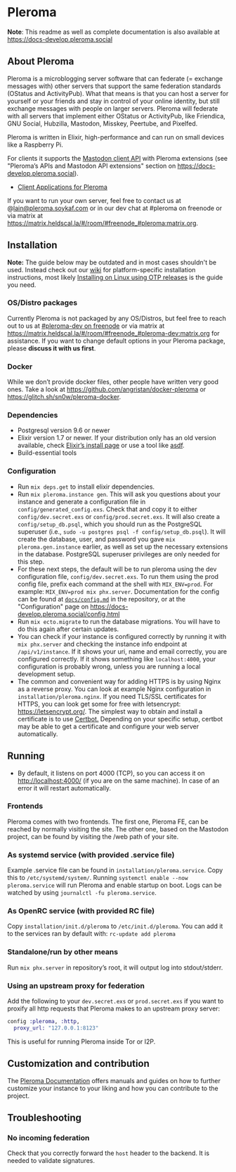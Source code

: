 # Pleroma

**Note**: This readme as well as complete documentation is also available at <https://docs-develop.pleroma.social>

## About Pleroma

Pleroma is a microblogging server software that can federate (= exchange messages with) other servers that support the same federation standards (OStatus and ActivityPub). What that means is that you can host a server for yourself or your friends and stay in control of your online identity, but still exchange messages with people on larger servers. Pleroma will federate with all servers that implement either OStatus or ActivityPub, like Friendica, GNU Social, Hubzilla, Mastodon, Misskey, Peertube, and Pixelfed.

Pleroma is written in Elixir, high-performance and can run on small devices like a Raspberry Pi.

For clients it supports the [Mastodon client API](https://docs.joinmastodon.org/api/guidelines/) with Pleroma extensions (see "Pleroma’s APIs and Mastodon API extensions" section on <https://docs-develop.pleroma.social>).

- [Client Applications for Pleroma](https://docs-develop.pleroma.social/clients.html)

If you want to run your own server, feel free to contact us at @lain@pleroma.soykaf.com or in our dev chat at #pleroma on freenode or via matrix at <https://matrix.heldscal.la/#/room/#freenode_#pleroma:matrix.org>.

## Installation
**Note:** The guide below may be outdated and in most cases shouldn't be used. Instead check out our [wiki](https://docs.pleroma.social) for platform-specific installation instructions, most likely [Installing on Linux using OTP releases](https://docs.pleroma.social/otp_en.html) is the guide you need.

### OS/Distro packages
Currently Pleroma is not packaged by any OS/Distros, but feel free to reach out to us at [#pleroma-dev on freenode](https://webchat.freenode.net/?channels=%23pleroma-dev) or via matrix at <https://matrix.heldscal.la/#/room/#freenode_#pleroma-dev:matrix.org> for assistance. If you want to change default options in your Pleroma package, please **discuss it with us first**.

### Docker
While we don’t provide docker files, other people have written very good ones. Take a look at <https://github.com/angristan/docker-pleroma> or <https://glitch.sh/sn0w/pleroma-docker>.

### Dependencies

* Postgresql version 9.6 or newer
* Elixir version 1.7 or newer. If your distribution only has an old version available, check [Elixir’s install page](https://elixir-lang.org/install.html) or use a tool like [asdf](https://github.com/asdf-vm/asdf).
* Build-essential tools

### Configuration

* Run `mix deps.get` to install elixir dependencies.
* Run `mix pleroma.instance gen`. This will ask you questions about your instance and generate a configuration file in `config/generated_config.exs`. Check that and copy it to either `config/dev.secret.exs` or `config/prod.secret.exs`. It will also create a `config/setup_db.psql`, which you should run as the PostgreSQL superuser (i.e., `sudo -u postgres psql -f config/setup_db.psql`). It will create the database, user, and password you gave `mix pleroma.gen.instance` earlier, as well as set up the necessary extensions in the database. PostgreSQL superuser privileges are only needed for this step.
* For these next steps, the default will be to run pleroma using the dev configuration file, `config/dev.secret.exs`. To run them using the prod config file, prefix each command at the shell with `MIX_ENV=prod`. For example: `MIX_ENV=prod mix phx.server`. Documentation for the config can be found at [`docs/config.md`](docs/config.md) in the repository, or at the "Configuration" page on <https://docs-develop.pleroma.social/config.html>
* Run `mix ecto.migrate` to run the database migrations. You will have to do this again after certain updates.
* You can check if your instance is configured correctly by running it with `mix phx.server` and checking the instance info endpoint at `/api/v1/instance`. If it shows your uri, name and email correctly, you are configured correctly. If it shows something like `localhost:4000`, your configuration is probably wrong, unless you are running a local development setup.
* The common and convenient way for adding HTTPS is by using Nginx as a reverse proxy. You can look at example Nginx configuration in `installation/pleroma.nginx`. If you need TLS/SSL certificates for HTTPS, you can look get some for free with letsencrypt: <https://letsencrypt.org/>. The simplest way to obtain and install a certificate is to use [Certbot.](https://certbot.eff.org) Depending on your specific setup, certbot may be able to get a certificate and configure your web server automatically.

## Running

* By default, it listens on port 4000 (TCP), so you can access it on <http://localhost:4000/> (if you are on the same machine). In case of an error it will restart automatically.

### Frontends

Pleroma comes with two frontends. The first one, Pleroma FE, can be reached by normally visiting the site. The other one, based on the Mastodon project, can be found by visiting the /web path of your site.

### As systemd service (with provided .service file)

Example .service file can be found in `installation/pleroma.service`. Copy this to `/etc/systemd/system/`. Running `systemctl enable --now pleroma.service` will run Pleroma and enable startup on boot. Logs can be watched by using `journalctl -fu pleroma.service`.

### As OpenRC service (with provided RC file)

Copy `installation/init.d/pleroma` to `/etc/init.d/pleroma`. You can add it to the services ran by default with: `rc-update add pleroma`

### Standalone/run by other means

Run `mix phx.server` in repository’s root, it will output log into stdout/stderr.

### Using an upstream proxy for federation

Add the following to your `dev.secret.exs` or `prod.secret.exs` if you want to proxify all http requests that Pleroma makes to an upstream proxy server:

```elixir
config :pleroma, :http,
  proxy_url: "127.0.0.1:8123"
```

This is useful for running Pleroma inside Tor or I2P.

## Customization and contribution

The [Pleroma Documentation](https://docs-develop.pleroma.social/readme.html) offers manuals and guides on how to further customize your instance to your liking and how you can contribute to the project.

## Troubleshooting

### No incoming federation

Check that you correctly forward the `host` header to the backend. It is needed to validate signatures.
